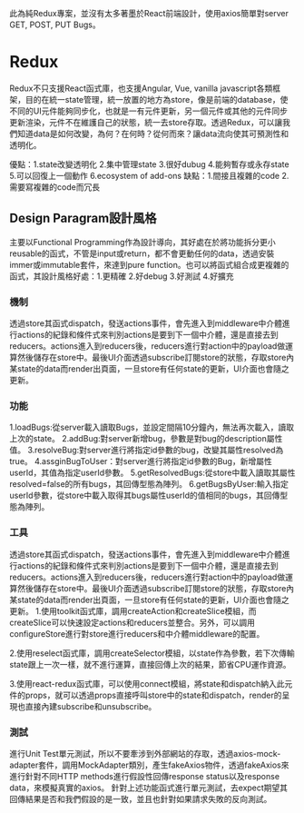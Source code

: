 此為純Redux專案，並沒有太多著墨於React前端設計，使用axios簡單對server GET, POST, PUT Bugs。

# Redux
Redux不只支援React函式庫，也支援Angular, Vue, vanilla javascript各類框架，目的在統一state管理，統一放置的地方為store，像是前端的database，使不同的UI元件能夠同步化，也就是一有元件更新，另一個元件或其他的元件同步更新渲染，元件不在維護自己的狀態，統一去store存取。透過Redux，可以讓我們知道data是如何改變，為何？在何時？從何而來？讓data流向使其可預測性和透明化。

優點：1.state改變透明化  2.集中管理state 3.很好dubug 4.能夠暫存或永存state 5.可以回復上一個動作 6.ecosystem of add-ons
缺點：1.間接且複雜的code 2.需要寫複雜的code而冗長

## Design Paragram設計風格
主要以Functional Programming作為設計導向，其好處在於將功能拆分更小reusable的函式，不管是input或return，都不會更動任何的data，透過安裝immer或immutable套件，來達到pure function。也可以將函式組合成更複雜的函式，其設計風格好處：1.更精確 2.好debug 3.好測試 4.好擴充

### 機制
透過store其函式dispatch，發送actions事件，會先進入到middleware中介體進行actions的紀錄和條件式來判別actions是要到下一個中介體，還是直接去到reducers。actions進入到reducers後，reducers進行對action中的payload做運算然後儲存在store中。最後UI介面透過subscribe訂閱store的狀態，存取store內某state的data而render出頁面，一旦store有任何state的更新，UI介面也會隨之更新。

### 功能
1.loadBugs:從server載入讀取Bugs，並設定間隔10分鐘內，無法再次載入，讀取上次的state。
2.addBug:對server新增bug，參數是對bug的description屬性值。
3.resolveBug:對server進行將指定id參數的bug，改變其屬性resolved為true。
4.assginBugToUser：對server進行將指定id參數的Bug，新增屬性userId，其值為指定userId參數。
5.getResolvedBugs:從store中載入讀取其屬性resolved=false的所有bugs，其回傳型態為陣列。
6.getBugsByUser:輸入指定userId參數，從store中載入取得其bugs屬性userId的值相同的bugs，其回傳型態為陣列。

### 工具
透過store其函式dispatch，發送actions事件，會先進入到middleware中介體進行actions的紀錄和條件式來判別actions是要到下一個中介體，還是直接去到reducers。actions進入到reducers後，reducers進行對action中的payload做運算然後儲存在store中。最後UI介面透過subscribe訂閱store的狀態，存取store內某state的data而render出頁面，一旦store有任何state的更新，UI介面也會隨之更新。
1.使用toolkit函式庫，調用createAction和createSlice模組，而createSlice可以快速設定actions和reducers並整合。另外，可以調用configureStore進行對store進行reducers和中介體middleware的配置。

2.使用reselect函式庫，調用createSelector模組，以state作為參數，若下次傳輸state跟上一次一樣，就不進行運算，直接回傳上次的結果，節省CPU運作資源。

3.使用react-redux函式庫，可以使用connect模組，將state和dispatch納入此元件的props，就可以透過props直接呼叫store中的state和dispatch，render的呈現也直接內建subscribe和unsubscribe。

### 測試
進行Unit Test單元測試，所以不要牽涉到外部網站的存取，透過axios-mock-adapter套件，調用MockAdapter類別，產生fakeAxios物件，透過fakeAxios來進行針對不同HTTP methods進行假設性回傳response status以及response data，來模擬真實的axios。
針對上述功能函式進行單元測試，去expect期望其回傳結果是否和我們假設的是一致，並且也針對如果請求失敗的反向測試。
